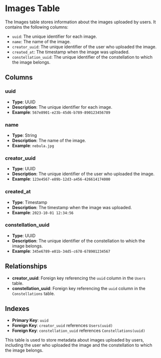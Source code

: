 # Images Table

The Images table stores information about the images uploaded by users. It contains the following columns:

- `uuid`: The unique identifier for each image.
- `name`: The name of the image.
- `creator_uuid`: The unique identifier of the user who uploaded the image.
- `created_at`: The timestamp when the image was uploaded.
- `constellation_uuid`: The unique identifier of the constellation to which the image belongs.

## Columns

### uuid
- **Type**: UUID
- **Description**: The unique identifier for each image.
- **Example**: `567e8901-e23b-45d6-b789-890123456789`

### name
- **Type**: String
- **Description**: The name of the image.
- **Example**: `nebula.jpg`

### creator_uuid
- **Type**: UUID
- **Description**: The unique identifier of the user who uploaded the image.
- **Example**: `123e4567-e89b-12d3-a456-426614174000`

### created_at
- **Type**: Timestamp
- **Description**: The timestamp when the image was uploaded.
- **Example**: `2023-10-01 12:34:56`

### constellation_uuid
- **Type**: UUID
- **Description**: The unique identifier of the constellation to which the image belongs.
- **Example**: `345e6789-e01b-34d5-c678-678901234567`

## Relationships

- **creator_uuid**: Foreign key referencing the `uuid` column in the `Users` table.
- **constellation_uuid**: Foreign key referencing the `uuid` column in the `Constellations` table.

## Indexes

- **Primary Key**: `uuid`
- **Foreign Key**: `creator_uuid` references `Users(uuid)`
- **Foreign Key**: `constellation_uuid` references `Constellations(uuid)`

This table is used to store metadata about images uploaded by users, including the user who uploaded the image and the constellation to which the image belongs.